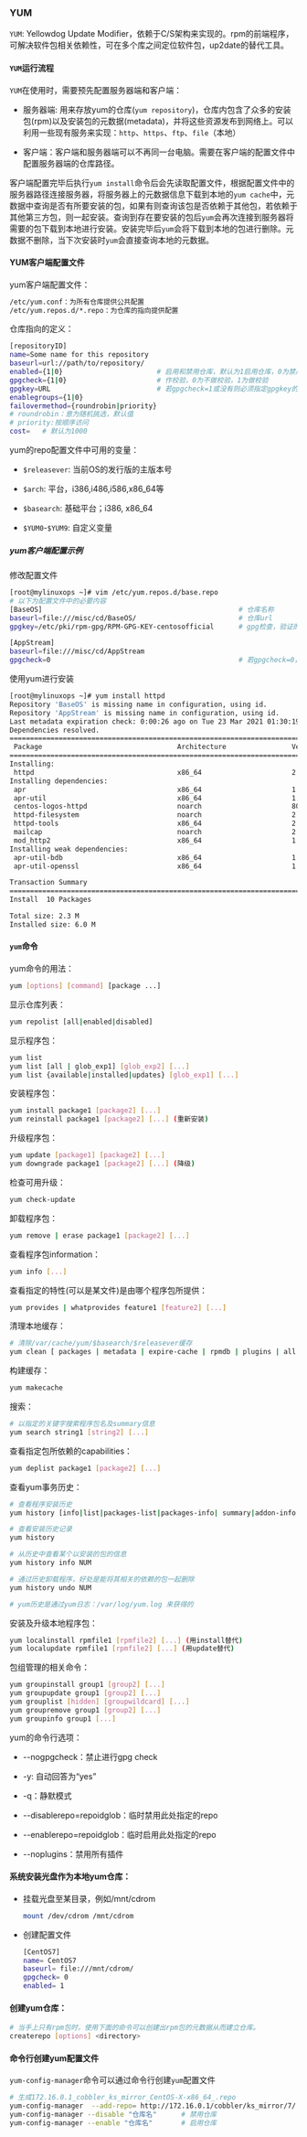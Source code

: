 ### YUM

`YUM`: Yellowdog Update Modifier，依赖于C/S架构来实现的。rpm的前端程序，可解决软件包相关依赖性，可在多个库之间定位软件包，up2date的替代工具。

#### `YUM`运行流程

`YUM`在使用时，需要预先配置服务器端和客户端：

* 服务器端: 用来存放yum的仓库(`yum repository`)，仓库内包含了众多的安装包(rpm)以及安装包的元数据(metadata)，并将这些资源发布到网络上。可以利用一些现有服务来实现：`http`、`https`、`ftp`、`file`（本地）

* 客户端：客户端和服务器端可以不再同一台电脑。需要在客户端的配置文件中配置服务器端的仓库路径。

客户端配置完毕后执行`yum install`命令后会先读取配置文件，根据配置文件中的服务器路径连接服务器，将服务器上的元数据信息下载到本地的`yum cache`中，元数据中查询是否有所要安装的包，如果有则查询该包是否依赖于其他包，若依赖于其他第三方包，则一起安装。查询到存在要安装的包后`yum`会再次连接到服务器将需要的包下载到本地进行安装。安装完毕后`yum`会将下载到本地的包进行删除。元数据不删除，当下次安装时`yum`会直接查询本地的元数据。

#### YUM客户端配置文件

yum客户端配置文件：

```bash
/etc/yum.conf：为所有仓库提供公共配置
/etc/yum.repos.d/*.repo：为仓库的指向提供配置
```

仓库指向的定义：

```bash
[repositoryID]
name=Some name for this repository 
baseurl=url://path/to/repository/ 
enabled={1|0}						# 启用和禁用仓库，默认为1启用仓库，0为禁用
gpgcheck={1|0} 						# 作校验，0为不做校验，1为做校验
gpgkey=URL 							# 若gpgcheck=1或没有则必须指定gpgkey的位置。
enablegroups={1|0}
failovermethod={roundrobin|priority} 
# roundrobin：意为随机挑选，默认值
# priority:按顺序访问
cost=	# 默认为1000
```

yum的repo配置文件中可用的变量：

* `$releasever`: 当前OS的发行版的主版本号

* `$arch`: 平台，i386,i486,i586,x86_64等

* `$basearch`: 基础平台；i386, x86_64

* `$YUM0`-`$YUM9`: 自定义变量

##### yum客户端配置示例

修改配置文件

```bash
[root@mylinuxops ~]# vim /etc/yum.repos.d/base.repo
# 以下为配置文件中的必要内容
[BaseOS]												# 仓库名称
baseurl=file:///misc/cd/BaseOS/							# 仓库url
gpgkey=/etc/pki/rpm-gpg/RPM-GPG-KEY-centosofficial		# gpg检查，验证的公钥位置

[AppStream]
baseurl=file:///misc/cd/AppStream
gpgcheck=0												# 若gpgcheck=0，则无需公钥
```

使用yum进行安装

```bash
[root@mylinuxops ~]# yum install httpd
Repository 'BaseOS' is missing name in configuration, using id.
Repository 'AppStream' is missing name in configuration, using id.
Last metadata expiration check: 0:00:26 ago on Tue 23 Mar 2021 01:30:19 PM CST.
Dependencies resolved.
======================================================================================================================================================================
 Package                                 Architecture                Version                                                     Repository                      Size
======================================================================================================================================================================
Installing:
 httpd                                   x86_64                      2.4.37-30.module_el8.3.0+561+97fdbbcc                       AppStream                      1.7 M
Installing dependencies:
 apr                                     x86_64                      1.6.3-11.el8                                                AppStream                      125 k
 apr-util                                x86_64                      1.6.1-6.el8                                                 AppStream                      105 k
 centos-logos-httpd                      noarch                      80.5-2.el8                                                  BaseOS                          24 k
 httpd-filesystem                        noarch                      2.4.37-30.module_el8.3.0+561+97fdbbcc                       AppStream                       37 k
 httpd-tools                             x86_64                      2.4.37-30.module_el8.3.0+561+97fdbbcc                       AppStream                      104 k
 mailcap                                 noarch                      2.1.48-3.el8                                                BaseOS                          39 k
 mod_http2                               x86_64                      1.15.7-2.module_el8.3.0+477+498bb568                        AppStream                      154 k
Installing weak dependencies:
 apr-util-bdb                            x86_64                      1.6.1-6.el8                                                 AppStream                       25 k
 apr-util-openssl                        x86_64                      1.6.1-6.el8                                                 AppStream                       27 k

Transaction Summary
======================================================================================================================================================================
Install  10 Packages

Total size: 2.3 M
Installed size: 6.0 M
```

#### `yum`命令

yum命令的用法：

```bash
yum [options] [command] [package ...]
```

显示仓库列表：

```bash
yum repolist [all|enabled|disabled]
```

显示程序包：

```bash
yum list
yum list [all | glob_exp1] [glob_exp2] [...]
yum list {available|installed|updates} [glob_exp1] [...]
```

安装程序包：

```bash
yum install package1 [package2] [...]
yum reinstall package1 [package2] [...]	(重新安装)
```

升级程序包：

```bash
yum update [package1] [package2] [...]
yum downgrade package1 [package2] [...] (降级)
```

检查可用升级：

```bash
yum check-update
```

卸载程序包：

```bash
yum remove | erase package1 [package2] [...]
```

查看程序包information： 

```bash
yum info [...]
```

查看指定的特性(可以是某文件)是由哪个程序包所提供： 

```bash
yum provides | whatprovides feature1 [feature2] [...]
```

清理本地缓存：

```bash
# 清除/var/cache/yum/$basearch/$releasever缓存
yum clean [ packages | metadata | expire-cache | rpmdb | plugins | all ]
```

构建缓存：

```bash
yum makecache
```

搜索：

```bash
# 以指定的关键字搜索程序包名及summary信息
yum search string1 [string2] [...]
```

查看指定包所依赖的capabilities：

```bash
yum deplist package1 [package2] [...]
```

查看yum事务历史：

```bash
# 查看程序安装历史
yum history [info|list|packages-list|packages-info| summary|addon-info|redo|undo| rollback|new|sync|stats]

# 查看安装历史记录
yum history

# 从历史中查看某个以安装的包的信息
yum history info NUM

# 通过历史卸载程序，好处是能将其相关的依赖的包一起删除
yum history undo NUM

# yum历史是通过yum日志：/var/log/yum.log 来获得的
```

安装及升级本地程序包：

```bash
yum localinstall rpmfile1 [rpmfile2] [...] (用install替代)
yum localupdate rpmfile1 [rpmfile2] [...] (用update替代)
```

包组管理的相关命令：

```bash
yum groupinstall group1 [group2] [...] 
yum groupupdate group1 [group2] [...]
yum grouplist [hidden] [groupwildcard] [...] 
yum groupremove group1 [group2] [...] 
yum groupinfo group1 [...]
```

yum的命令行选项：

* --nogpgcheck：禁止进行gpg check

* -y: 自动回答为“yes”

* -q：静默模式

* --disablerepo=repoidglob：临时禁用此处指定的repo

* --enablerepo=repoidglob：临时启用此处指定的repo

* --noplugins：禁用所有插件

#### 系统安装光盘作为本地yum仓库：

* 挂载光盘至某目录，例如/mnt/cdrom

  ```bash
  mount /dev/cdrom /mnt/cdrom
  ```

* 创建配置文件

  ```bash
  [CentOS7] 
  name= CentOS7
  baseurl= file:///mnt/cdrom/
  gpgcheck= 0
  enabled= 1
  ```

#### 创建yum仓库：

```bash
# 当手上只有rpm包时，使用下面的命令可以创建出rpm包的元数据从而建立仓库。
createrepo [options] <directory>
```

#### 命令行创建yum配置文件

`yum-config-manager`命令可以通过命令行创建`yum`配置文件

```bash
# 生成172.16.0.1_cobbler_ks_mirror_CentOS-X-x86_64_.repo
yum-config-manager	--add-repo= http://172.16.0.1/cobbler/ks_mirror/7/
yum-config-manager --disable "仓库名"		# 禁用仓库
yum-config-manager --enable	"仓库名" 		# 启用仓库
```

#### 